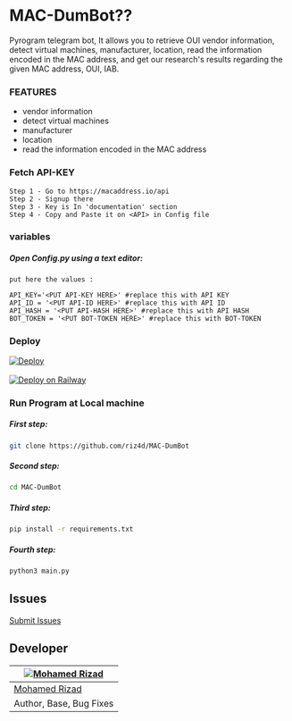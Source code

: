 # MAC-DumBot??

Pyrogram telegram bot, It allows you to retrieve OUI vendor information, detect virtual machines, manufacturer, location, read the information encoded in the MAC address, and get our research's results regarding the given MAC address, OUI, IAB.

### FEATURES
 - vendor information
 - detect virtual machines
 - manufacturer
 - location
 - read the information encoded in the MAC address
 
 ### Fetch API-KEY
 ```
Step 1 - Go to https://macaddress.io/api
Step 2 - Signup there
Step 3 - Key is In 'documentation' section
Step 4 - Copy and Paste it on <API> in Config file
```
 ### variables
 
 ##### Open Config.py using a text editor:

```
put here the values :

API_KEY='<PUT API-KEY HERE>' #replace this with API KEY
API_ID = '<PUT API-ID HERE>' #replace this with API ID
API_HASH = '<PUT API-HASH HERE>' #replace this with API HASH
BOT_TOKEN = '<PUT BOT-TOKEN HERE>' #replace this with BOT-TOKEN
```
 ### Deploy
 [![Deploy](https://www.herokucdn.com/deploy/button.svg)](https://heroku.com/deploy?template=https://github.com/riz4d/MAC-DumBot)<br><br>
 [![Deploy on Railway](https://railway.app/button.svg)](https://railway.app/new/template?template=https://github.com/riz4d/MAC-DumBot)

 

### Run Program at Local machine


##### First step:

```sh
git clone https://github.com/riz4d/MAC-DumBot
```

##### Second step:

```sh
cd MAC-DumBot
```

##### Third step:

```sh
pip install -r requirements.txt
```

##### Fourth step:

```sh
python3 main.py
```

## Issues 

[Submit Issues](https://github.com/riz4d/MAC-DumBot/issues)


## Developer

[![Mohamed Rizad](https://github.com/riz4d.png?size=100)](https://github.com/riz4d) |
----|
[Mohamed Rizad](https://t.me/riz4d) |
Author, Base, Bug Fixes  |
